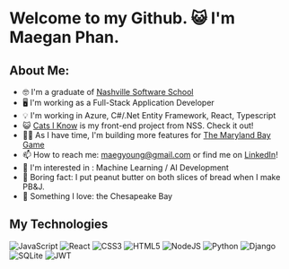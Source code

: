 # Welcome to my Github. 😺 I'm Maegan Phan. 

## About Me:

- 🤓 I'm a graduate of [Nashville Software School](https://nashvillesoftwareschool.com/)
- 🖥️ I'm working as a Full-Stack Application Developer
- 💡 I'm working in Azure, C#/.Net Entity Framework, React, Typescript
- 😺 [Cats I Know](https://github.com/MaeYoungPhan/cats-I-know) is my front-end project from NSS. Check it out!
- 👩‍💻 As I have time, I'm building more features for [The Maryland Bay Game](https://github.com/MaeYoungPhan/MdBayGameReact)
- 📫 How to reach me: maegyoung@gmail.com or find me on [LinkedIn](https://www.linkedin.com/in/maeyoungphan/)!
- 🤖 I'm interested in : Machine Learning / AI Development
- 🍞 Boring fact: I put peanut butter on both slices of bread when I make PB&J.
- 🦀 Something I love: the Chesapeake Bay

## My Technologies

![JavaScript](https://img.shields.io/badge/javascript-%23323330.svg?style=for-the-badge&logo=javascript&logoColor=%23F7DF1E) ![React](https://img.shields.io/badge/react-%2320232a.svg?style=for-the-badge&logo=react&logoColor=%2361DAFB) ![CSS3](https://img.shields.io/badge/css3-%231572B6.svg?style=for-the-badge&logo=css3&logoColor=white) ![HTML5](https://img.shields.io/badge/html5-%23E34F26.svg?style=for-the-badge&logo=html5&logoColor=white) ![NodeJS](https://img.shields.io/badge/node.js-6DA55F?style=for-the-badge&logo=node.js&logoColor=white) ![Python](https://img.shields.io/badge/python-3670A0?style=for-the-badge&logo=python&logoColor=ffdd54) ![Django](https://img.shields.io/badge/django-%23092E20.svg?style=for-the-badge&logo=django&logoColor=white) ![SQLite](https://img.shields.io/badge/sqlite-%2307405e.svg?style=for-the-badge&logo=sqlite&logoColor=white)
![JWT](https://img.shields.io/badge/JWT-black?style=for-the-badge&logo=JSON%20web%20tokens)
<!--
**MaeYoungPhan/maeyoungphan** is a ✨ _special_ ✨ repository because its `README.md` (this file) appears on your GitHub profile.

Here are some ideas to get you started:
